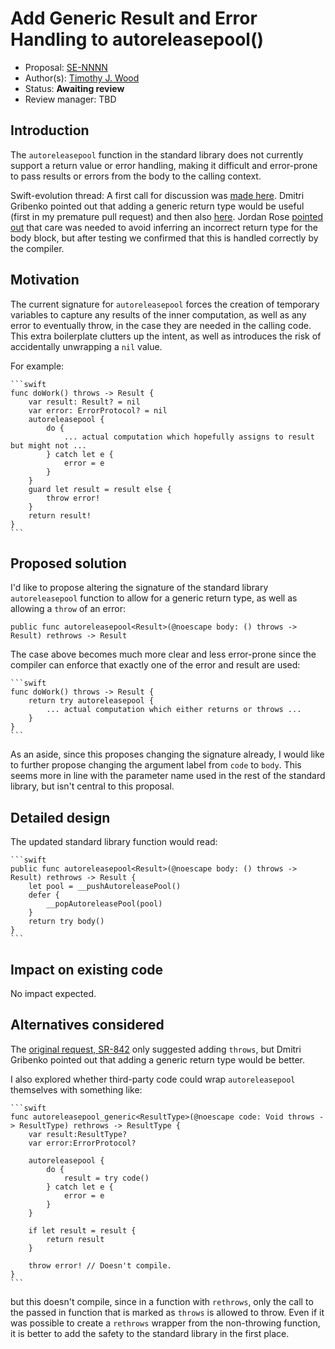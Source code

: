 # Add Generic Result and Error Handling to autoreleasepool()

* Proposal: [SE-NNNN](https://github.com/apple/swift-evolution/blob/master/proposals/NNNN-autoreleasepool-signature.md)
* Author(s): [Timothy J. Wood](https://github.com/tjw)
* Status: **Awaiting review**
* Review manager: TBD

## Introduction

The `autoreleasepool` function in the standard library does not currently
support a return value or error handling, making it difficult and error-prone
to pass results or errors from the body to the calling context.

Swift-evolution thread: A first call for discussion was
[made here](https://lists.swift.org/pipermail/swift-evolution/Week-of-Mon-20160314/013054.html).
Dmitri Gribenko pointed out that adding a generic return type would be useful
(first in my premature pull request) and then also [here](https://lists.swift.org/pipermail/swift-evolution/Week-of-Mon-20160321/013059.html).
Jordan Rose [pointed out](https://lists.swift.org/pipermail/swift-evolution/Week-of-Mon-20160321/013077.html)
that care was needed to avoid inferring an incorrect return type for the body
block, but after testing we confirmed that this is handled correctly by
the compiler.

## Motivation

The current signature for `autoreleasepool` forces the creation of temporary
variables to capture any results of the inner computation, as well as any error
to eventually throw, in the case they are needed in the calling code. This extra
boilerplate clutters up the intent, as well as introduces the risk of
accidentally unwrapping a `nil` value.

For example:

    ```swift
    func doWork() throws -> Result {
        var result: Result? = nil
        var error: ErrorProtocol? = nil
        autoreleasepool {
            do {
                ... actual computation which hopefully assigns to result but might not ...
            } catch let e {
                error = e
            }
        }
        guard let result = result else {
            throw error!
        }
        return result!
    }
    ```

## Proposed solution

I'd like to propose altering the signature of the standard library
`autoreleasepool` function to allow for a generic return type, as well as
allowing a `throw` of an error:

    public func autoreleasepool<Result>(@noescape body: () throws -> Result) rethrows -> Result

The case above becomes much more clear and less error-prone since the compiler
can enforce that exactly one of the error and result are used:

    ```swift
    func doWork() throws -> Result {
        return try autoreleasepool {
            ... actual computation which either returns or throws ...
        }
    }
    ```

As an aside, since this proposes changing the signature already, I would like
to further propose changing the argument label from `code` to `body`. This seems
more in line with the parameter name used in the rest of the standard library,
but isn't central to this proposal.

## Detailed design

The updated standard library function would read:

    ```swift
    public func autoreleasepool<Result>(@noescape body: () throws -> Result) rethrows -> Result {
        let pool = __pushAutoreleasePool()
        defer {
            __popAutoreleasePool(pool)
        }
        return try body()
    }
    ```

## Impact on existing code

No impact expected.

## Alternatives considered

The [original request, SR-842](https://bugs.swift.org/browse/SR-842) only
suggested adding `throws`, but Dmitri Gribenko pointed out that adding a generic
return type would be better.

I also explored whether third-party code could wrap `autoreleasepool` themselves
with something like:

    ```swift
    func autoreleasepool_generic<ResultType>(@noescape code: Void throws -> ResultType) rethrows -> ResultType {
        var result:ResultType?
        var error:ErrorProtocol?

        autoreleasepool {
            do {
                result = try code()
            } catch let e {
                error = e
            }
        }
  
        if let result = result {
            return result
        }
  
        throw error! // Doesn't compile.
    }
    ```
  
but this doesn't compile, since in a function with `rethrows`, only the call to
the passed in function that is marked as `throws` is allowed to throw.
Even if it was possible to create a `rethrows` wrapper from the non-throwing
function, it is better to add the safety to the standard library in the
first place.
